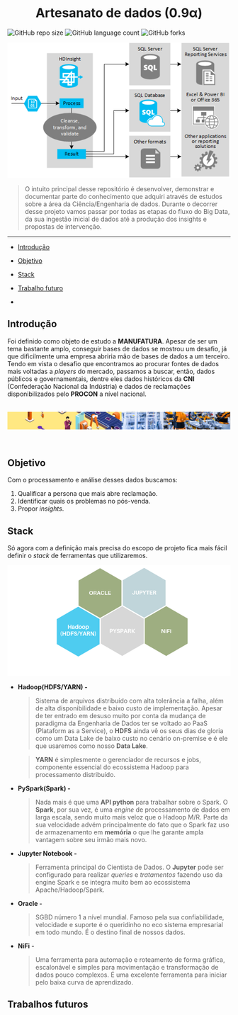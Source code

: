 <p align="center">
    <h1 align="center"> Artesanato de dados (0.9α)</h3>
</p> 

![GitHub repo size](https://img.shields.io/github/repo-size/iuricode/README-template?style=for-the-badge)
![GitHub language count](https://img.shields.io/github/languages/count/iuricode/README-template?style=for-the-badge)
![GitHub forks](https://img.shields.io/github/forks/iuricode/README-template?style=for-the-badge)





<img src="./.img/etl_arch.png" alt="classic ETL template">

> O intuito principal desse repositório é desenvolver, demonstrar e documentar parte do conhecimento que adquiri através de estudos sobre a área da Ciência/Engenharia de dados. Durante o decorrer desse projeto vamos passar por todas as etapas do fluxo do Big Data, da sua ingestão inicial de dados até a produção dos insights e propostas de intervenção.



----





- [Introdução](#introduction)

- [Objetivo](#objective)

- [Stack](#stack)
  
  
  
- [Trabalho futuro](#future_works)



-







## Introdução <a name="introduction"></a>
Foi definido como objeto de estudo a **MANUFATURA**. Apesar de ser um tema bastante amplo, conseguir bases de dados se mostrou um desafio, já que dificilmente uma empresa abriria mão de bases de dados a um terceiro. Tendo em vista o desafio que encontramos ao procurar fontes de dados mais voltadas a *players* do mercado, passamos a buscar, então, dados públicos e governamentais, dentre eles dados históricos da **CNI** (Confederação Nacional da Indústria) e dados de reclamações disponibilizados pelo **PROCON** a nível nacional.



###### 

<img src="./.img/manu_asset.png" alt="our stack of technology used">



​	



## Objetivo <a name ="objective">

Com o processamento e análise desses dados buscamos: 

1. Qualificar a persona que mais abre reclamação.
2. Identificar quais os problemas no pós-venda.
3. Propor *insights*.



## Stack <a name ="stack">

Só agora com a definição mais precisa do escopo de projeto fica mais fácil definir o *stack* de ferramentas que utilizaremos.



<img src="./.img/stack.png" alt="our stack of technology used">

  - **Hadoop(HDFS/YARN) -** 

    > Sistema de arquivos distribuído com alta tolerância a falha, além de alta disponibilidade e baixo custo de implementação. Apesar de ter entrado em desuso muito por conta da mudança de paradigma da Engenharia de Dados ter se voltado ao PaaS (Plataform as a Service), o **HDFS** ainda vê os seus dias de gloria como um Data Lake de baixo custo no cenário on-premise e é ele que usaremos como nosso **Data Lake**.

    
    
    > **YARN** é simplesmente o gerenciador de recursos e jobs, componente essencial do ecossistema Hadoop para processamento distribuído.



  - **PySpark(Spark) -**

    > Nada mais é que uma **API python** para trabalhar sobre o Spark. O **Spark**, por sua vez, é uma *engine* de processamento de dados em larga escala, sendo muito mais veloz que o Hadoop M/R. Parte da sua velocidade advém principalmente do fato que o Spark faz uso de armazenamento em **memória** o que lhe garante ampla vantagem sobre seu irmão mais novo. 
    
    
    
    

  - **Jupyter Notebook -**

    > Ferramenta principal do Cientista de Dados. O **Jupyter** pode ser configurado para realizar *queries* e *tratamentos* fazendo uso da engine Spark e se integra muito bem ao ecossistema Apache/Hadoop/Spark.





  - **Oracle -**

    > SGBD número 1 a nível mundial. Famoso pela sua confiabilidade, velocidade e suporte é o  queridinho no eco sistema empresarial em todo mundo. É o destino final de nossos dados.



  - **NiFi** -

    > Uma ferramenta para automação e roteamento de forma gráfica, escalonável e simples para movimentação e transformação de dados pouco complexos. É uma excelente ferramenta para iniciar pelo baixa curva de aprendizado.

    



## Trabalhos futuros <a name ="future_works">




















